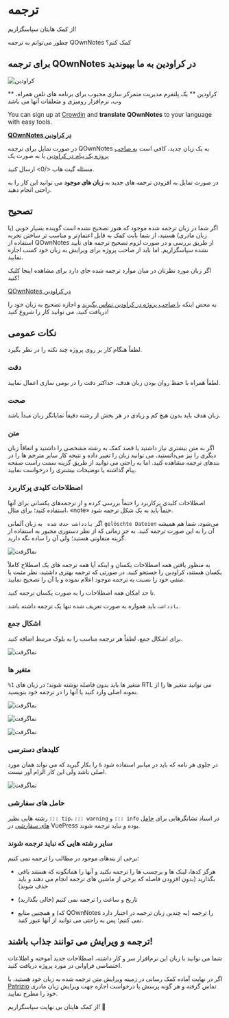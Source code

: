 # ترجمه

از کمک هایتان سپاسگزاریم!

چطور می‌توانم به ترجمه QOwnNotes کمک کنم؟

## برای ترجمه QOwnNotes در کراودین به ما بپیوندید

![کراودین](/img/crowdin.png)

** کراودین ** یک پلتفرم مدیریت متمرکز سازی محبوب برای برنامه های تلفن همراه، وب، نرم‌افزار رومیزی و متعلقات آنها می باشد

You can sign up at [Crowdin](https://crowdin.com/project/qownnotes) and **translate** **QOwnNotes** to your language with easy tools.

**[QOwnNotes در کراودین](https://crowdin.com/project/qownnotes)**

در صورت تمایل برای ترجمه QOwnNotes به یک زبان جدید، کافی است [به صاحب پروژه یک پیام در کراودین](https://crowdin.com/profile/pbek) یا به صورت یک

مسئله گیت هاب </0> ارسال کنید.</p>

در صورت تمایل به افزودن ترجمه های جدید به **زبان های موجود** می توانید این کار را به راحتی انجام دهید.

## تصحیح

اگر شما در زبان ترجمه شده موجود که هنوز تصحیح نشده است گوینده بسیار خوبی (یا زبان مادری) هستید، از شما بابت کمک به قابل اعتمادتر و مناسب تر ساختن تجربه استفاده از QOwnNotes از طریق بررسی و در صورت لزوم تصحیح ترجمه های تأیید نشده سپاسگزاریم. اما باید از صاحب پروژه برای ویرایش به زبان خود کسب اجازه نمایید.

اگر زبان مورد نظرتان در میان موارد ترجمه شده جای دارد برای مشاهده اینجا کلیک کنید!

[QOwnNotes در کراودین](https://translate.qownnotes.org/)

به محض اینکه [با صاحب پروژه در کراودین تماس بگیرید](https://crowdin.com/profile/pbek) و اجازه تصحیح به زبان خود را دریافت کنید، می توانید کار را شروع کنید!

## نکات عمومی

لطفاً هنگام کار بر روی پروژه چند نکته را در نظر بگیرد.

### دقت

لطفاً همراه با حفظ روان بودن زبان هدف، حداکثر دقت را در بومی سازی اعمال نمایید.

### صحت

زبان هدف باید بدون هیچ کم و زیادی در هر بخش از رشته دقیقاً نمایانگر زبان مبدأ باشد.

### متن

اگر به متن بیشتری نیاز داشتید یا قصد کمک به رشته مشخصی را داشتید و اتفاقاً زبان دیگری را نیز می‌دانستید، می توانید زبان را تغییر داده و نتیجه کار سایر مترجم ها را در بندهای ترجمه مشاهده کنید. اما به راحتی می توانید از طریق گزینه سمت راست صفحه پیام گذاشته یا توضیحات بیشتری را درخواست نمایید.

### اصطلاحات کلیدی پرکاربرد

اصطلاحات کلیدی پرکاربرد را حتماً بررسی کرده و از ترجمه‌های یکسانی برای آنها استفاده کنید؛ برای مثال، «note» حتماً باید به یک شکل ترجمه شود.

اگر `یادداشت حذف شده ` به زبان آلمانی `gelöschte Dateien` می‌شود، شما هم همیشه آن را به این صورت ترجمه کنید. به جز زمانی که از نظر دستوری مجبور به استفاده از گزینه متفاوتی هستید؛ ولی آن را ساده نگه دارید.

![نماگرفت](/img/crowdin/screenshot-7.png)

به منظور یافتن همه اصطلاحات یکسان و اینکه آیا همه ترجمه های یک اصطلاح کاملاً یکسان هستند، کراودین را جستجو کنید. در صورتی که ترجمه بهتری داشتید، نظر مثبت یا منفی خود را نسبت به ترجمه موجود اعلام نموده و یا آن را تصحیح نمایید.

تا حد امکان همه اصطلاحات را به صورت یکسان ترجمه کنید.

`یادداشت` باید همواره به صورت تعریف شده تنها یک ترجمه داشته باشد.

### اشکال جمع

برای اشکال جمع، لطفاً هر ترجمه مناسب را به بلوک مرتبط اضافه کنید.

![نماگرفت](/img/crowdin/screenshot-4.png)

### متغیر ها

`%1` متغیر ها باید بدون فاصله نوشته شوند؛ در زبان های RTL می توانید متغیر ها را از نمونه اصلی وارد کنید یا آنها را در ترجمه خود بنویسید.

![نماگرفت](/img/crowdin/screenshot-1.png)

![نماگرفت](/img/crowdin/screenshot-5.png)

![نماگرفت](/img/crowdin/screenshot-3.png)

### کلیدهای دسترسی

در جلوی هر نامه که باید در میانبر استفاده شود `&` را بکار گیرید که می تواند همان مورد اصلی باشد ولی این کار الزام آور نیست.

![نماگرفت](/img/crowdin/screenshot-4.png)

### حامل های سفارشی

رشته هایی نظیر `::: tip`، `::: warning` و `::: info` در اسناد نشانگرهایی برای [حامل های سفارشی](https://vuepress.vuejs.org/guide/markdown.html#custom-containers) در VuePress بوده و نباید ترجمه شوند.

### سایر رشته هایی که نباید ترجمه شوند

برخی از بندهای موجود در مطالب را ترجمه نمی کنیم:

- هرگز کدها، لینک ها و برچسب ها را ترجمه نکنید و آنها را همانگونه که هستند باقی بگذارید (بدون افزودن فاصله که برخی از ماشین های ترجمه انجام می دهند و باید حذف شوند)

- تاریخ و ساعت را ترجمه نمی کنیم (خالی بگذارید)

- و همچنین منابع (که QOwnNotes به چندین زبان ترجمه در اختبار دارد) را ترجمه نمی کنیم؛ پس به راحتی می توانید از آنها عبور کنید.

## ترجمه و ویرایش می توانند جذاب باشند!

شما می توانید با زبان این نرم‌افزار سر و کار داشته، اصطلاحات جدید آموخته و اطلاعات اختصاصی فراوانی در مورد پروژه دریافت کنید.

اگر در نهایت آماده کمک رسانی در زمینه ویرایش متن ترجمه شده به زبان خود هستید، با [Patrizio](https://crowdin.com/profile/pbek) تماس گرفته و هر گونه پرسش یا درخواست اجازه جهت ویرایش زبان مادری خود را مطرح نمایید.

از کمک هایتان بی نهایت سپاسگزاریم! 🙂

